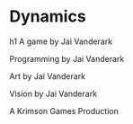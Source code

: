 # Dynamics
h1 A game by Jai Vanderark

Programming by Jai Vanderark

Art by Jai Vanderark

Vision by Jai Vanderark

A Krimson Games Production
